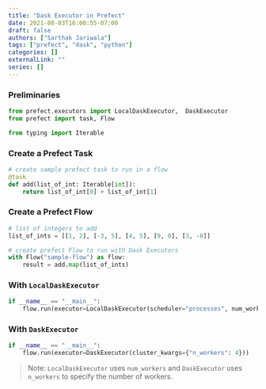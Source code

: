 ```yaml
---
title: "Dask Executor in Prefect"
date: 2021-08-03T16:00:55-07:00
draft: false
authors: ["Sarthak Jariwala"]
tags: ["prefect", "dask", "python"]
categories: []
externalLink: ""
series: []
---
```



### Preliminaries
```python
from prefect.executors import LocalDaskExecutor,  DaskExecutor
from prefect import task, Flow

from typing import Iterable
```

### Create a Prefect Task
```python
# create sample prefect task to run in a flow
@task
def add(list_of_int: Iterable[int]):
    return list_of_int[0] + list_of_int[1]
```
### Create a Prefect Flow

```python
# list of integers to add
list_of_ints = [[1, 2], [-3, 5], [4, 5], [9, 0], [3, -8]]

# create prefect Flow to run with Dask Executors
with Flow("sample-flow") as flow:
    result = add.map(list_of_ints)
```

### With `LocalDaskExecutor`
```python
if __name__ == "__main__":
    flow.run(executor=LocalDaskExecutor(scheduler="processes", num_workers=4))
```

### With `DaskExecutor`
```python
if __name__ == "__main__":
    flow.run(executor=DaskExecutor(cluster_kwargs={"n_workers": 4}))
```
> Note: `LocalDaskExecutor` uses `num_workers` and `DaskExecutor` uses `n_workers` to specify the number of workers.
